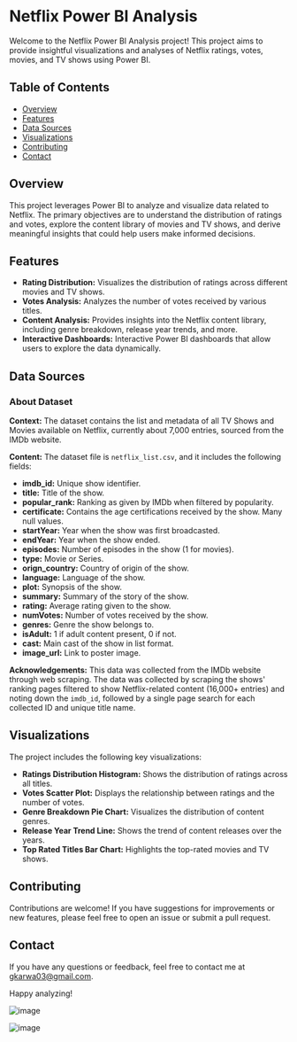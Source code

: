 
# Netflix Power BI Analysis

Welcome to the Netflix Power BI Analysis project! This project aims to provide insightful 
visualizations and analyses of Netflix ratings, votes, movies, and TV shows using Power BI.

## Table of Contents

- [Overview](#overview)
- [Features](#features)
- [Data Sources](#data-sources)
- [Visualizations](#visualizations)
- [Contributing](#contributing)
- [Contact](#contact)

## Overview

This project leverages Power BI to analyze and visualize data related to Netflix. 
The primary objectives are to understand the distribution of ratings and votes, explore the content library of movies and TV shows, 
and derive meaningful insights that could help users make informed decisions.

## Features

- **Rating Distribution:** Visualizes the distribution of ratings across different movies and TV shows.
- **Votes Analysis:** Analyzes the number of votes received by various titles.
- **Content Analysis:** Provides insights into the Netflix content library, including genre breakdown, release year trends, and more.
- **Interactive Dashboards:** Interactive Power BI dashboards that allow users to explore the data dynamically.

## Data Sources

### About Dataset

**Context:**
The dataset contains the list and metadata of all TV Shows and Movies available on Netflix, currently about 7,000 entries, sourced from the IMDb website.

**Content:**
The dataset file is `netflix_list.csv`, and it includes the following fields:
- **imdb_id:** Unique show identifier.
- **title:** Title of the show.
- **popular_rank:** Ranking as given by IMDb when filtered by popularity.
- **certificate:** Contains the age certifications received by the show. Many null values.
- **startYear:** Year when the show was first broadcasted.
- **endYear:** Year when the show ended.
- **episodes:** Number of episodes in the show (1 for movies).
- **type:** Movie or Series.
- **orign_country:** Country of origin of the show.
- **language:** Language of the show.
- **plot:** Synopsis of the show.
- **summary:** Summary of the story of the show.
- **rating:** Average rating given to the show.
- **numVotes:** Number of votes received by the show.
- **genres:** Genre the show belongs to.
- **isAdult:** 1 if adult content present, 0 if not.
- **cast:** Main cast of the show in list format.
- **image_url:** Link to poster image.

**Acknowledgements:**
This data was collected from the IMDb website through web scraping.
The data was collected by scraping the shows' ranking pages filtered to show Netflix-related content (16,000+ entries) and noting down the `imdb_id`, 
followed by a single page search for each collected ID and unique title name.


## Visualizations

The project includes the following key visualizations:

- **Ratings Distribution Histogram:** Shows the distribution of ratings across all titles.
- **Votes Scatter Plot:** Displays the relationship between ratings and the number of votes.
- **Genre Breakdown Pie Chart:** Visualizes the distribution of content genres.
- **Release Year Trend Line:** Shows the trend of content releases over the years.
- **Top Rated Titles Bar Chart:** Highlights the top-rated movies and TV shows.

## Contributing

Contributions are welcome! If you have suggestions for improvements or new features, please feel free to open an issue or submit a pull request.

## Contact

If you have any questions or feedback, feel free to contact me at gkarwa03@gmail.com.

Happy analyzing!

![image](https://github.com/Ganeshkarwa/Netflex-Power-Bi-Project/assets/140792447/07d2a2d1-0544-41b7-ac5d-2c7e3bd9d202)

![image](https://github.com/Ganeshkarwa/Netflex-Power-Bi-Project/assets/140792447/1f15bc40-cbe3-49ba-a153-686a6d12e9d6)
